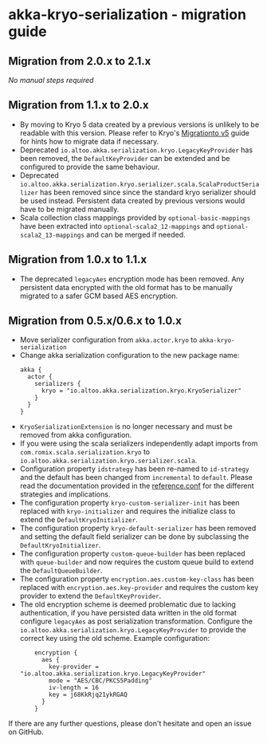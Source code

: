 akka-kryo-serialization - migration guide
=========================================

Migration from 2.0.x to 2.1.x
-----------------------------
<i>No manual steps required</i>

Migration from 1.1.x to 2.0.x
-----------------------------

* By moving to Kryo 5 data created by a previous versions is unlikely to be readable with this version. Please refer to Kryo's [Migrationto v5](https://github.com/EsotericSoftware/kryo/wiki/Migration-to-v5) guide for hints how to migrate data if necessary.
* Deprecated `io.altoo.akka.serialization.kryo.LegacyKeyProvider` has been removed, the `DefaultKeyProvider` can be extended and be configured to provide the same behaviour.
* Deprecated `io.altoo.akka.serialization.kryo.serializer.scala.ScalaProductSerializer` has been removed since since the standard kryo serializer should be used instead. Persistent data created by previous versions would have to be migrated manually.
* Scala collection class mappings provided by `optional-basic-mappings` have been extracted into `optional-scala2_12-mappings` and `optional-scala2_13-mappings` and can be merged if needed.


Migration from 1.0.x to 1.1.x
-----------------------------

* The deprecated `legacyAes` encryption mode has been removed. Any persistent data encrypted with the old format has to be manually migrated to a safer GCM based AES encryption. 

Migration from 0.5.x/0.6.x to 1.0.x
-----------------------------------

* Move serializer configuration from `akka.actor.kryo` to `akka-kryo-serialization`
* Change akka serialization configuration to the new package name: 
    ```hocon
    akka {
      actor {
        serializers {
          kryo = "io.altoo.akka.serialization.kryo.KryoSerializer"
        }
      }
    }
    ```
* `KryoSerializationExtension` is no longer necessary and must be removed from akka configuration.  
* If you were using the scala serializers independently adapt imports from `com.romix.scala.serialization.kryo` to `io.altoo.akka.serialization.kryo.serializer.scala`.
* Configuration property `idstrategy` has been re-named to `id-strategy` and the default has been changed from `incremental` to `default`.
    Please read the documentation provided in the [reference.conf](https://github.com/altoo-ag/akka-kryo-serialization/blob/master/src/main/resources/reference.conf) for the different strategies and implications.
* The configuration property `kryo-custom-serializer-init` has been replaced with `kryo-initializer` and requires the initialize class to extend the `DefaultKryoInitializer`.
* The configuration property `kryo-default-serializer` has been removed and setting the default field serializer can be done by subclassing the `DefaultKryoInitializer`.
* The configuration property `custom-queue-builder` has been replaced with `queue-builder` and now requires the custom queue build to extend the `DefaultQueueBuilder`.
* The configuration property `encryption.aes.custom-key-class` has been replaced with `encryption.aes.key-provider` and requires the custom key provider to extend the `DefaultKeyProvider`.
* The old encryption scheme is deemed problematic due to lacking authentication, if you have persisted data written in the old format configure `legacyAes` as post serialization transformation.
    Configure the `io.altoo.akka.serialization.kryo.LegacyKeyProvider` to provide the correct key using the old scheme. 
    Example configuration:
    ```hocon
        encryption {
          aes {
            key-provider = "io.altoo.akka.serialization.kryo.LegacyKeyProvider"
            mode = "AES/CBC/PKCS5Padding"
            iv-length = 16
            key = j68KkRjq21ykRGAQ
          }
        }  
    ```

If there are any further questions, please don't hesitate and open an issue on GitHub.
